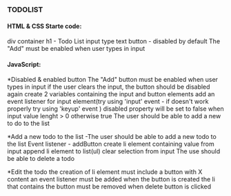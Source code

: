 ### TODOLIST

#### HTML & CSS Starte code:

div container
h1 - Todo List
input type text
button - disabled by default
The "Add" must be enabled when user types in input

#### JavaScript:

\*Disabled & enabled button
The "Add" button must be enabled when user types in input
if the user clears the input, the button should be disabled again
create 2 variables containing the input and button elements
add an event listener for input element(try using 'input' event - if doesn't work properly try using 'keyup' event )
disabled property will be set to false when input value lenght > 0 otherwise true
The user should be able to add a new to do to the list

\*Add a new todo to the list
-The user should be able to add a new todo to the list
Event listener - addButton
create li element containing value from input
append li element to list(ul)
clear selection from input
The use should be able to delete a todo

\*Edit the todo
the creation of li element must include a button with X content
an event listener must be added when the button is created
the li that contains the button must be removed when delete button is clicked
